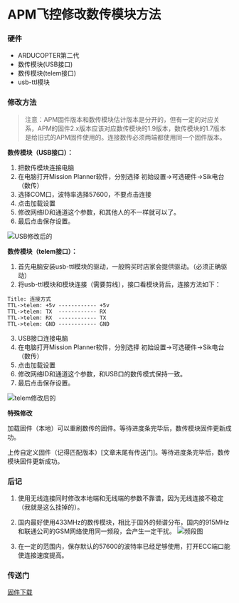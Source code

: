 # APM飞控修改数传模块方法

### 硬件

- ARDUCOPTER第二代
- 数传模块(USB接口)
- 数传模块(telem接口)
- usb-ttl模块

### 修改方法

> 注意：APM固件版本和数传模块估计版本是分开的，但有一定的对应关系，APM的固件2.x版本应该对应数传模块的1.9版本，数传模块的1.7版本是给旧式的APM固件使用的。连接数传必须两端都使用同一个固件版本。

**数传模块（USB接口）：**
1. 把数传模块连接电脑
2. 在电脑打开Mission Planner软件，分别选择  初始设置->可选硬件->Sik电台（数传）
3. 选择COM口，波特率选择57600，不要点击连接
4. 点击加载设置
5. 修改网络ID和通道这个参数，和其他人的不一样就可以了。
6. 最后点击保存设置。

![USB修改后的](https://wsine.cn-gd.ufileos.com/image/wsine-blog-image393.jpg)

**数传模块（telem接口）：**
1. 首先电脑安装usb-ttl模块的驱动，一般购买时店家会提供驱动。（必须正确驱动）
2. 将usb-ttl模块和模块连接（需要剪线），接口看模块背后，连接方法如下：
```sequence
Title: 连接方式
TTL->telem: +5v ------------ +5v
TTL->telem: TX  ------------ RX
TTL->telem: RX  ------------ TX
TTL->telem: GND ------------ GND
```
3. USB接口连接电脑
4. 在电脑打开Mission Planner软件，分别选择  初始设置->可选硬件->Sik电台（数传）
5. 点击加载设置
6. 修改网络ID和通道这个参数，和USB口的数传模式保持一致。
7. 最后点击保存设置。

![telem修改后的](https://wsine.cn-gd.ufileos.com/image/wsine-blog-image394.jpg)

**特殊修改**

加载固件（本地）可以重刷数传的固件。等待进度条完毕后，数传模块固件更新成功。

上传自定义固件（记得匹配版本）[文章末尾有传送门]。等待进度条完毕后，数传模块固件更新成功。

### 后记

1. 使用无线连接同时修改本地端和无线端的参数不靠谱，因为无线连接不稳定（我就是这么挂掉的）。
2. 国内最好使用433MHz的数传模块，相比于国外的频谱分布，国内的915MHz和联通公司的GSM网络使用同一频段，会产生一定干扰。
![频段图](https://wsine.cn-gd.ufileos.com/image/wsine-blog-image395.jpg)

3. 在一定的范围内，保存默认的57600的波特率已经足够使用，打开ECC端口能使连接速度提高。

### 传送门
[固件下载](http://pan.baidu.com/s/1qWQmMQw)